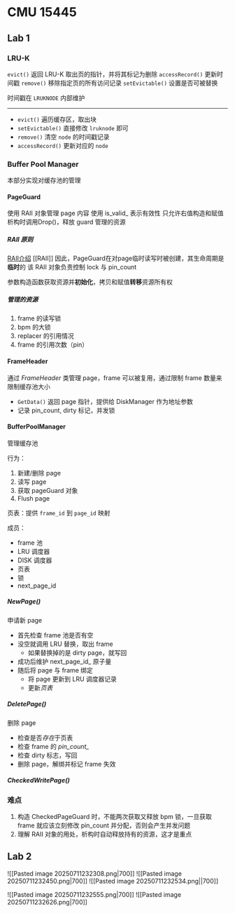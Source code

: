 # CMU 15445
## Lab 1
### LRU-K

`evict()` 返回 LRU-K 取出页的指针，并将其标记为删除
`accessRecord()` 更新时间戳
`remove()` 移除指定页的所有访问记录
`setEvictable()` 设置是否可被替换

时间戳在 `LRUKNODE` 内部维护

---
- `evict()` 遍历缓存区，取出块
- `setEvictable()` 直接修改 `lruknode` 即可
- `remove()` 清空 `node` 的时间戳记录
- `accessRecord()` 更新对应的 `node` 

### Buffer Pool Manager
本部分实现对缓存池的管理
#### PageGuard
使用 RAII 对象管理 page 内容
使用 is_valid_  表示有效性
只允许右值构造和赋值
析构时调用Drop()，释放 guard 管理的资源


##### RAII 原则
[RAII介绍](https://csguide.cn/cpp/memory/raii_in_cpp.html#%E7%94%A8-raii-%E6%80%9D%E6%83%B3%E5%8C%85%E8%A3%85-mutex)
[[RAII]]
因此，PageGuard在对page临时读写时被创建，其生命周期是**临时**的
该 RAII 对象负责控制 lock 与 pin_count

参数构造函数获取资源并**初始化**，拷贝和赋值**转移**资源所有权

##### 管理的资源
1. frame 的读写锁
2. bpm 的大锁
3. replacer 的引用情况
4. frame 的引用次数（pin）

#### FrameHeader
通过 *FrameHeader* 类管理 page，frame 可以被复用，通过限制 frame 数量来限制缓存池大小

- `GetData()` 返回 page 指针，提供给 DiskManager 作为地址参数
- 记录 pin_count, dirty 标记，并发锁

#### BufferPoolManager
管理缓存池

行为：
1. 新建/删除 page
2. 读写 page
3. 获取 pageGuard 对象
4. Flush page

页表：提供 `frame_id` 到 `page_id` 映射

成员：
- frame 池
- LRU 调度器
- DISK 调度器
- 页表
- 锁
- next_page_id

##### NewPage()
申请新 page
- 首先检查 frame 池是否有空
- 没空就调用 LRU 替换，取出 frame
	- 如果替换掉的是 dirty page，就写回
- 成功后维护 next_page_id_ 原子量
- 随后将 page 与 frame 绑定
	-  将 page 更新到 LRU 调度器记录
	- 更新*页表*

##### DeletePage()
删除 page
- 检查是否*存在*于页表
- 检查 frame 的 *pin_count_*
- 检查 dirty 标志，写回
- 删除 page，解绑并标记 frame 失效

##### CheckedWritePage()

### 难点
1. 构造 CheckedPageGuard 时，不能两次获取又释放 bpm 锁，一旦获取 frame 就应该立刻修改 pin_count 并分配，否则会产生并发问题
2. 理解 RAII 对象的用处，析构时自动释放持有的资源，这才是重点

## Lab 2
![[Pasted image 20250711232308.png|700]]
	![[Pasted image 20250711232450.png|700]]
![[Pasted image 20250711232534.png||700]]

![[Pasted image 20250711232555.png|700]]
![[Pasted image 20250711232626.png|700]]